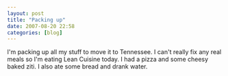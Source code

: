 ```yaml
---
layout: post
title: "Packing up"
date: 2007-08-20 22:58
categories: [blog]
---
```

I'm packing up all my stuff to move it to Tennessee. I can't really fix any real meals so I'm eating Lean Cuisine today. I had a pizza and some cheesy baked ziti. I also ate some bread and drank water.
